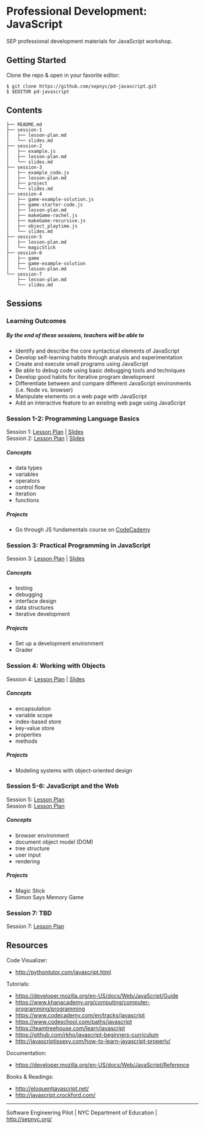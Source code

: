 # Professional Development: JavaScript

SEP professional development materials for JavaScript workshop.

## Getting Started

Clone the repo & open in your favorite editor:

```shell-session
$ git clone https://github.com/sepnyc/pd-javascript.git
$ $EDITOR pd-javascript
```

## Contents

```shell-session
├── README.md
├── session-1
│   ├── lesson-plan.md
│   └── slides.md
├── session-2
│   ├── example.js
│   ├── lesson-plan.md
│   └── slides.md
├── session-3
│   ├── example_code.js
│   ├── lesson-plan.md
│   ├── project
│   └── slides.md
├── session-4
│   ├── game-example-solution.js
│   ├── game-starter-code.js
│   ├── lesson-plan.md
│   ├── makeGame-rachel.js
│   ├── makeGame-recursive.js
│   ├── object_playtime.js
│   └── slides.md
├── session-5
│   ├── lesson-plan.md
│   └── magicStick
├── session-6
│   ├── game
│   ├── game-example-solution
│   └── lesson-plan.md
└── session-7
    ├── lesson-plan.md
    └── slides.md
```

## Sessions

### Learning Outcomes

##### By the end of these sessions, teachers will be able to

- Identify and describe the core syntactical elements of JavaScript
- Develop self-learning habits through analysis and experimentation
- Create and execute small programs using JavaScript
- Be able to debug code using basic debugging tools and techniques
- Develop good habits for iterative program development
- Differentiate between and compare different JavaScript environments (i.e. Node vs. browser)
- Manipulate elements on a web page with JavaScript
- Add an interactive feature to an existing web page using JavaScript

### Session 1-2: Programming Language Basics

Session 1: [Lesson Plan](session-1/lesson-plan.md) | [Slides][s1-slides]<br>
Session 2: [Lesson Plan](session-2/lesson-plan.md) | [Slides][s2-slides]

##### Concepts

- data types
- variables
- operators
- control flow
- iteration
- functions

##### Projects

- Go through JS fundamentals course on [CodeCademy](https://www.codecademy.com/learn/javascript)

### Session 3: Practical Programming in JavaScript

Session 3: [Lesson Plan](session-3/lesson-plan.md) | [Slides][s3-slides]

##### Concepts

- testing
- debugging
- interface design
- data structures
- iterative development

##### Projects

- Set up a development environment
- Grader

### Session 4: Working with Objects

Session 4: [Lesson Plan](session-4/lesson-plan.md) | [Slides][s4-slides]

##### Concepts

- encapsulation
- variable scope
- index-based store
- key-value store
- properties
- methods

##### Projects

- Modeling systems with object-oriented design

### Session 5-6: JavaScript and the Web

Session 5: [Lesson Plan](session-5/lesson-plan.md)<br>
Session 6: [Lesson Plan](session-6/lesson-plan.md)

##### Concepts

- browser environment
- document object model (DOM)
- tree structure
- user input
- rendering

##### Projects

- Magic Stick
- Simon Says Memory Game

### Session 7: TBD

Session 7: [Lesson Plan](session-7/lesson-plan.md)

## Resources

Code Visualizer:

- http://pythontutor.com/javascript.html

Tutorials:

- https://developer.mozilla.org/en-US/docs/Web/JavaScript/Guide
- https://www.khanacademy.org/computing/computer-programming/programming
- https://www.codecademy.com/en/tracks/javascript
- https://www.codeschool.com/paths/javascript
- https://teamtreehouse.com/learn/javascript
- https://github.com/rkho/javascript-beginners-curriculum
- http://javascriptissexy.com/how-to-learn-javascript-properly/

Documentation:

- https://developer.mozilla.org/en-US/docs/Web/JavaScript/Reference

Books & Readings:

- http://eloquentjavascript.net/
- http://javascript.crockford.com/

- - -

Software Engineering Pilot | NYC Department of Education | http://sepnyc.org/

[s1-slides]:https://swipe.to/2003cq
[s2-slides]:https://swipe.to/3534fx
[s3-slides]:https://swipe.to/6206gd
[s4-slides]:https://swipe.to/8179cs
